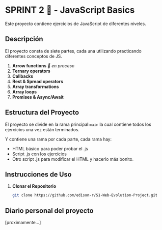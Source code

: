 # SPRINT 2 💫 - JavaScript Basics

Este proyecto contiene ejercicios de JavaScript de diferentes niveles.

## Descripción

El proyecto consta de siete partes, cada una utilizando practicando diferentes conceptos de JS.

1. **Arrow functions** _🚧 en proceso_
2. **Ternary operators**
3. **Callbacks**
4. **Rest & Spread operators**
5. **Array transformations**
6. **Array loops**
7. **Promises & Async/Await**

## Estructura del Proyecto

El proyecto se divide en la rama principal `main` la cual contiene todos los ejercicios una vez están terminados.

Y contiene una rama por cada parte, cada rama hay:
- HTML básico para poder probar el .js
- Script .js con los ejercicios
- Otro script .js para modificar el HTML y hacerlo más bonito.

## Instrucciones de Uso

1. **Clonar el Repositorio**
   ```bash
   git clone https://github.com/edison-r/S1-Web-Evolution-Project.git

## Diario personal del proyecto

[proximamente...]
